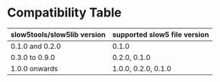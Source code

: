 # Compatibility Table

| slow5tools/slow5lib version | supported slow5 file version |
|-----------------------------|------------------------------|
| 0.1.0 and 0.2.0             | 0.1.0                        |
| 0.3.0 to 0.9.0              | 0.2.0, 0.1.0                 |
| 1.0.0 onwards               | 1.0.0, 0.2.0, 0.1.0          |